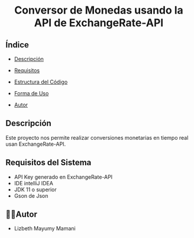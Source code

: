 <h1 align="center"> Conversor de Monedas usando la API de ExchangeRate-API</h1>

## Índice

- [Descripción](#Descripción)

- [Requisitos](#requisitos-del-sistema)

- [Estructura del Código](#estructura-del-código)

- [Forma de Uso](#forma-de-uso)

- [Autor](#autor)

## Descripción

<p align="left">
Este proyecto nos permite realizar conversiones monetarias en tiempo real usan ExchangeRate-API.
</p>

## Requisitos del Sistema

- API Key generado en ExchangeRate-API
- IDE intelliJ IDEA
- JDK 11 o superior
- Gson de Json


## 👩‍💼Autor

- Lizbeth Mayumy Mamani






